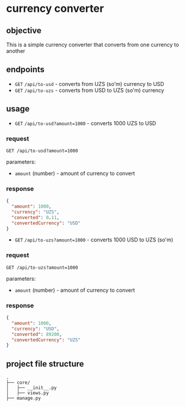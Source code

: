 # currency converter

## objective

This is a simple currency converter that converts from one currency to another

## endpoints

- `GET` `/api/to-usd` - converts from UZS (so'm) currency to USD
- `GET` `/api/to-uzs` - converts from USD to UZS (so'm) currency

## usage

- `GET` `/api/to-usd?amount=1000` - converts 1000 UZS to USD

### request
  
```http
GET /api/to-usd?amount=1000
```

parameters:

- `amount` (number) - amount of currency to convert

### response

```json
{
  "amount": 1000,
  "currency": "UZS",
  "converted": 0.11,
  "convertedCurrency": "USD"
}
```

- `GET` `/api/to-uzs?amount=1000` - converts 1000 USD to UZS (so'm)

### request
  
```http
GET /api/to-uzs?amount=1000
```

parameters:

- `amount` (number) - amount of currency to convert

### response

```json
{
  "amount": 1000,
  "currency": "USD",
  "converted": 89200,
  "convertedCurrency": "UZS"
}
```


## project file structure

```
.
├── core/
│   ├── __init__.py
│   ├── views.py
├── manage.py

```